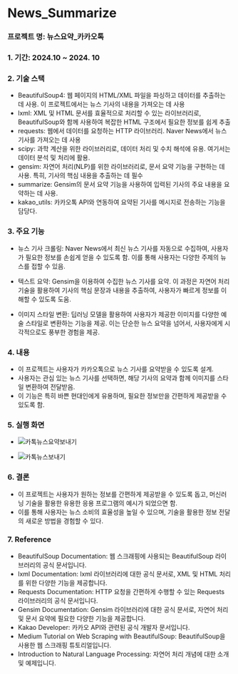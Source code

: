 # News_Summarize

### 프로젝트 명: 뉴스요약_카카오톡

### 1. 기간: 2024.10 ~ 2024. 10

### 2. 기술 스택
- BeautifulSoup4: 웹 페이지의 HTML/XML 파일을 파싱하고 데이터를 추출하는 데 사용. 이 프로젝트에서는 뉴스 기사의 내용을 가져오는 데 사용
- lxml: XML 및 HTML 문서를 효율적으로 처리할 수 있는 라이브러리로, BeautifulSoup와 함께 사용하여 복잡한 HTML 구조에서 필요한 정보를 쉽게 추출
- requests: 웹에서 데이터를 요청하는 HTTP 라이브러리. Naver News에서 뉴스 기사를 가져오는 데 사용
- scipy: 과학 계산을 위한 라이브러리로, 데이터 처리 및 수치 해석에 유용. 여기서는 데이터 분석 및 처리에 활용.
- gensim: 자연어 처리(NLP)를 위한 라이브러리로, 문서 요약 기능을 구현하는 데 사용. 특히, 기사의 핵심 내용을 추출하는 데 필수
- summarize: Gensim의 문서 요약 기능을 사용하여 입력된 기사의 주요 내용을 요약하는 데 사용.
- kakao_utils: 카카오톡 API와 연동하여 요약된 기사를 메시지로 전송하는 기능을 담당다.

### 3. 주요 기능
- 뉴스 기사 크롤링: Naver News에서 최신 뉴스 기사를 자동으로 수집하여, 사용자가 필요한 정보를 손쉽게 얻을 수 있도록 함. 이를 통해 사용자는 다양한 주제의 뉴스를 접할 수 있음.

- 텍스트 요약: Gensim을 이용하여 수집한 뉴스 기사를 요약. 이 과정은 자연어 처리 기술을 활용하여 기사의 핵심 문장과 내용을 추출하여, 사용자가 빠르게 정보를 이해할 수 있도록 도움.

- 이미지 스타일 변환: 딥러닝 모델을 활용하여 사용자가 제공한 이미지를 다양한 예술 스타일로 변환하는 기능을 제공. 이는 단순한 뉴스 요약을 넘어서, 사용자에게 시각적으로도 풍부한 경험을 제공.

### 4. 내용
- 이 프로젝트는 사용자가 카카오톡으로 뉴스 기사를 요약받을 수 있도록 설계.
- 사용자는 관심 있는 뉴스 기사를 선택하면, 해당 기사의 요약과 함께 이미지를 스타일 변환하여 전달받음.
- 이 기능은 특히 바쁜 현대인에게 유용하며, 필요한 정보만을 간편하게 제공받을 수 있도록 함.

### 5. 실행 화면
- ![카톡뉴스요약보내기](https://github.com/user-attachments/assets/859b66d9-6fff-4af0-ac7c-068d5e227beb)

- ![카톡뉴스보내기](https://github.com/user-attachments/assets/8a448f3c-b05b-44b7-b90a-9e098eb81e10)


### 6. 결론
- 이 프로젝트는 사용자가 원하는 정보를 간편하게 제공받을 수 있도록 돕고, 머신러닝 기술을 활용한 유용한 응용 프로그램의 예시가 되었으면 함.
- 이를 통해 사용자는 뉴스 소비의 효율성을 높일 수 있으며, 기술을 활용한 정보 전달의 새로운 방법을 경험할 수 있다.

### 7. Reference
- BeautifulSoup Documentation: 웹 스크래핑에 사용되는 BeautifulSoup 라이브러리의 공식 문서입니다.
- lxml Documentation: lxml 라이브러리에 대한 공식 문서로, XML 및 HTML 처리를 위한 다양한 기능을 제공합니다.
- Requests Documentation: HTTP 요청을 간편하게 수행할 수 있는 Requests 라이브러리의 공식 문서입니다.
- Gensim Documentation: Gensim 라이브러리에 대한 공식 문서로, 자연어 처리 및 문서 요약에 필요한 다양한 기능을 제공합니다.
- Kakao Developer: 카카오 API와 관련된 공식 개발자 문서입니다.
- Medium Tutorial on Web Scraping with BeautifulSoup: BeautifulSoup을 사용한 웹 스크래핑 튜토리얼입니다.
- Introduction to Natural Language Processing: 자연어 처리 개념에 대한 소개 및 예제입니다.

